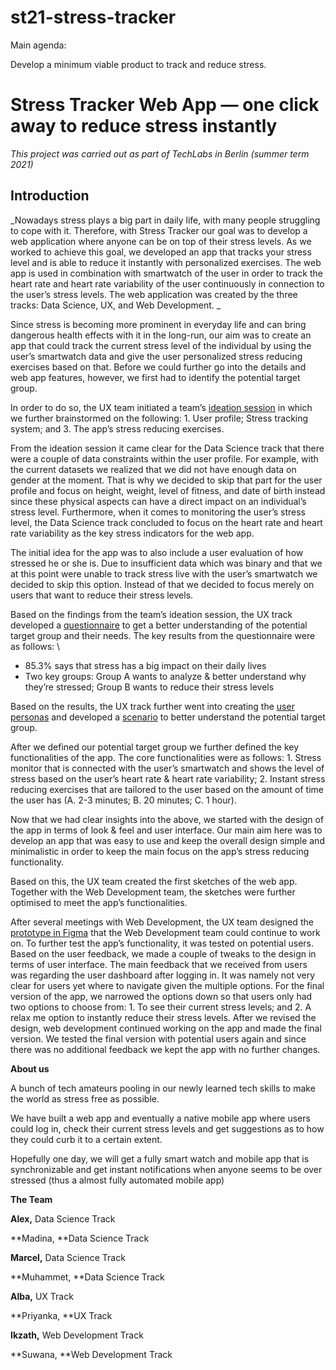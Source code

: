 # st21-stress-tracker
Main agenda:

Develop a minimum viable product to track and reduce stress.


# **Stress Tracker Web App — one click away to reduce stress instantly**

_This project was carried out as part of TechLabs in Berlin (summer term 2021)_


## **Introduction**

_Nowadays stress plays a big part in daily life, with many people struggling to cope with it. Therefore, with Stress Tracker our goal was to develop a web application where anyone can be on top of their stress levels. As we worked to achieve this goal, we developed an app that tracks your stress level and is able to reduce it instantly with personalized exercises. The web app is used in combination with smartwatch of the user in order to track the heart rate and heart rate variability of the user continuously in connection to the user’s stress levels. The web application was created by the three tracks: Data Science, UX, and Web Development. _

Since stress is becoming more prominent in everyday life and can bring dangerous health effects with it in the long-run, our aim was to create an app that could track the current stress level of the individual by using the user’s smartwatch data and give the user personalized stress reducing exercises based on that. Before we could further go into the details and web app features, however, we first had to identify the potential target group. 

In order to do so, the UX team initiated a team’s [ideation session](https://www.notion.so/Ideation-Session-Part-II-14703a952e914db49148e33993b59739 ) in which we further brainstormed on the following: 1. User profile; Stress tracking system; and 3. The app’s stress reducing exercises. 

From the ideation session it came clear for the Data Science track that there were a couple of data constraints within the user profile. For example, with the current datasets we realized that we did not have enough data on gender at the moment. That is why we decided to skip that part for the user profile and focus on height, weight, level of fitness, and date of birth instead since these physical aspects can have a direct impact on an individual’s stress level. Furthermore, when it comes to monitoring the user’s stress level, the Data Science track concluded to focus on the heart rate and heart rate variability as the key stress indicators for the web app.

The initial idea for the app was to also include a user evaluation of how stressed he or she is. Due to insufficient data which was binary and that we at this point were unable to track stress live with the user’s smartwatch we decided to skip this option. Instead of that we decided to focus merely on users that want to reduce their stress levels.

Based on the findings from the team’s ideation session, the UX track developed a [questionnaire](https://docs.google.com/forms/d/e/1FAIpQLSeJs9v_09XG_vQDJhvS4x-IMReQplxiEyfhgnlYeFJXxKJluA/viewform) to get a better understanding of the potential target group and their needs. The key results from the questionnaire were as follows: \




* 85.3% says that stress has a big impact on their daily lives
* Two key groups: Group A wants to analyze & better understand why they’re stressed; Group B wants to reduce their stress levels

Based on the results, the UX track further went into creating the [user personas](https://miro.com/app/board/o9J_lBJW7fo=/) and developed a [scenario](https://miro.com/app/board/o9J_lAADQNw=/) to better understand the potential target group.

After we defined our potential target group we further defined the key functionalities of the app. The core functionalities were as follows: 1. Stress monitor that is connected with the user’s smartwatch and shows the level of stress based on the user’s heart rate & heart rate variability; 2. Instant stress reducing exercises that are tailored to the user based on the amount of time the user has (A. 2-3 minutes; B. 20 minutes; C. 1 hour). 

Now that we had clear insights into the above, we started with the design of the app in terms of look & feel and user interface. Our main aim here was to develop an app that was easy to use and keep the overall design simple and minimalistic in order to keep the main focus on the app’s stress reducing functionality.

Based on this, the UX team created the first sketches of the web app. Together with the Web Development team, the sketches were further optimised to meet the app’s functionalities. 

After several meetings with Web Development, the UX team designed the [prototype in Figma](https://www.figma.com/file/8L3kBzrKBUXWPbGQP37m2B/Stress-Tracker-Wireframes?node-id=121%3A6) that the Web Development team could continue to work on. To further test the app’s functionality, it was tested on potential users. Based on the user feedback, we made a couple of tweaks to the design in terms of user interface. The main feedback that we received from users was regarding the user dashboard after logging in. It was namely not very clear for users yet where to navigate given the multiple options. For the final version of the app, we narrowed the options down so that users only had two options to choose from: 1. To see their current stress levels; and 2. A relax me option to instantly reduce their stress levels. After we revised the design, web development continued working on the app and made the final version. We tested the final version with potential users again and since there was no additional feedback we kept the app with no further changes.

**About us**

A bunch of tech amateurs pooling in our newly learned tech skills to make the world as stress free as possible.

We have built a web app and eventually a native mobile app where users could log in, check their current stress levels and get suggestions as to how they could curb it to a certain extent.

Hopefully one day, we will get a fully smart watch and mobile app that is synchronizable and get instant notifications when anyone seems to be over stressed (thus a  almost fully automated mobile app)

**The Team**

**Alex,** Data Science Track

**Madina, **Data Science Track

**Marcel,** Data Science Track

**Muhammet, **Data Science Track

**Alba,** UX Track

**Priyanka, **UX Track

**Ikzath,** Web Development Track

**Suwana, **Web Development Track
